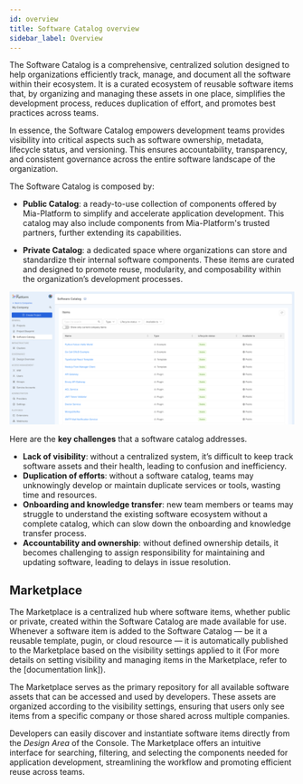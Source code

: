 ```yaml
---
id: overview
title: Software Catalog overview
sidebar_label: Overview
---
```


The Software Catalog is a comprehensive, centralized solution designed to help organizations efficiently track, manage, and document all the software within their ecosystem.  It is a curated ecosystem of reusable software items that, by organizing and managing these assets in one place, simplifies the development process, reduces duplication of effort, and promotes best practices across teams.

In essence, the Software Catalog empowers development teams provides visibility into critical aspects such as software ownership, metadata, lifecycle status, and versioning. This ensures accountability, transparency, and consistent governance across the entire software landscape of the organization.

The Software Catalog is composed by:

- **Public Catalog**: a ready-to-use collection of components offered by Mia-Platform to simplify and accelerate application development. This catalog may also include components from Mia-Platform's trusted partners, further extending its capabilities.

- **Private Catalog**: a dedicated space where organizations can store and standardize their internal software components. These items are curated and designed to promote reuse, modularity, and composability within the organization’s development processes.

![overview table](./img/table-overview.png)

Here are the **key challenges** that a software catalog addresses.

- **Lack of visibility**: without a centralized system, it’s difficult to keep track software assets and their health, leading to confusion and inefficiency.
- **Duplication of efforts**: without a software catalog, teams may unknowingly develop or maintain duplicate services or tools, wasting time and resources.
- **Onboarding and knowledge transfer**: new team members or teams may struggle to understand the existing software ecosystem without a complete catalog, which can slow down the onboarding and knowledge transfer process. 
- **Accountability and ownership**: without defined ownership details, it becomes challenging to assign responsibility for maintaining and updating software, leading to delays in issue resolution.


## Marketplace

The Marketplace is a centralized hub where software items, whether public or private, created within the Software Catalog are made available for use. Whenever a software item is added to the Software Catalog — be it a reusable template, pugin, or cloud resource — it is automatically published to the Marketplace based on the visibility settings applied to it (For more details on setting visibility and managing items in the Marketplace, refer to the [documentation link]).

The Marketplace serves as the primary repository for all available software assets that can be accessed and used by developers. These assets are organized according to the visibility settings, ensuring that users only see items from a specific company or those shared across multiple companies.

Developers can easily discover and instantiate software items directly from the *Design Area* of the Console. The Marketplace offers an intuitive interface for searching, filtering, and selecting the components needed for application development, streamlining the workflow and promoting efficient reuse across teams.

